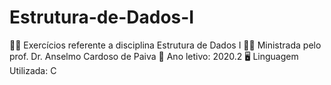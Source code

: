 # Estrutura-de-Dados-I

👩‍💻 Exercícios referente a disciplina Estrutura de Dados I
👨‍🏫 Ministrada pelo prof. Dr. Anselmo Cardoso de Paiva
📍 Ano letivo: 2020.2 
🖥️ Linguagem Utilizada: C
